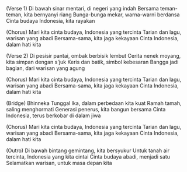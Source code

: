 (Verse 1)
Di bawah sinar mentari, di negeri yang indah
Bersama teman-teman, kita bernyanyi riang
Bunga-bunga mekar, warna-warni berdansa
Cinta budaya Indonesia, kita rayakan

(Chorus)
Mari kita cinta budaya, Indonesia yang tercinta
Tarian dan lagu, warisan yang abadi
Bersama-sama, kita jaga kekayaan
Cinta Indonesia, dalam hati kita

(Verse 2)
Di pesisir pantai, ombak berbisik lembut
Cerita nenek moyang, kita simpan dengan s'juk
Keris dan batik, simbol kebesaran
Bangga jadi bagian, dari warisan yang agung

(Chorus)
Mari kita cinta budaya, Indonesia yang tercinta
Tarian dan lagu, warisan yang abadi
Bersama-sama, kita jaga kekayaan
Cinta Indonesia, dalam hati kita

(Bridge)
Bhinneka Tunggal Ika, dalam perbedaan kita kuat
Ramah tamah, saling menghormati
Generasi penerus, kita bangun bersama
Cinta Indonesia, terus berkobar di dalam jiwa

(Chorus)
Mari kita cinta budaya, Indonesia yang tercinta
Tarian dan lagu, warisan yang abadi
Bersama-sama, kita jaga kekayaan
Cinta Indonesia, dalam hati kita

(Outro)
Di bawah bintang gemintang, kita bersyukur
Untuk tanah air tercinta, Indonesia yang kita cintai
Cinta budaya abadi, menjadi satu
Selamatkan warisan, untuk masa depan kita
